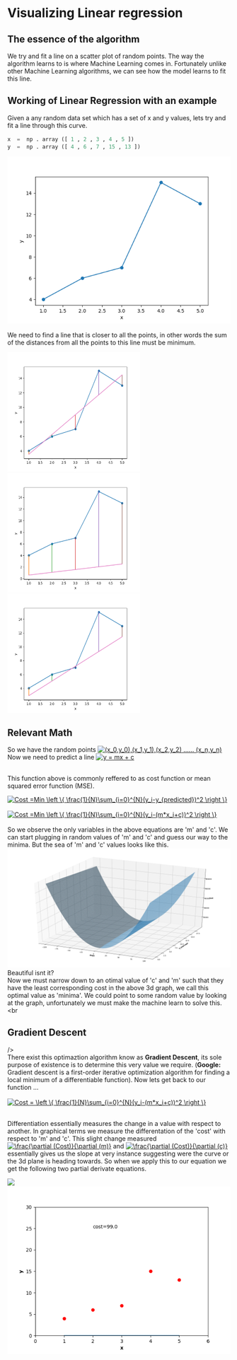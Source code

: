 # Visualizing Linear regression




## The essence of the algorithm 
We try and fit a line on a scatter plot of random points. The way the algorithm learns to is where Machine Learning comes in. Fortunately unlike other Machine Learning algorithms, we can see how the model learns to fit this line.  
## Working of Linear Regression with an example
Given a any random data set which has a set of x and y values, lets try and fit a line through this curve.  
```python
x  =  np . array ([ 1 , 2 , 3 , 4 , 5 ]) 
y  =  np . array ([ 4 , 6 , 7 , 15 , 13 ]) 
```
![plot](https://github.com/siddharth-cse/Art-of-Visualization-/blob/main/Figure_1.png)

We need to find a line that is closer to all the points, in other words the sum of the distances from all the points to this line must be minimum. 

<img src="https://github.com/siddharth-cse/Art-of-Visualization-/blob/main/Figure_2.png" width="300" height="270"><img src="https://github.com/siddharth-cse/Art-of-Visualization-/blob/main/Figure_3.png" width="300" height="270"><img src="https://github.com/siddharth-cse/Art-of-Visualization-/blob/main/Figure_4.png" width="300" height="270">

## Relevant Math 
So we have the random points <a href="https://www.codecogs.com/eqnedit.php?latex=(x_0,y_0),(x_1,y_1),(x_2,y_2)&space;......&space;(x_n,y_n)" target="_blank"><img src="https://latex.codecogs.com/gif.latex?(x_0,y_0),(x_1,y_1),(x_2,y_2)&space;......&space;(x_n,y_n)" title="(x_0,y_0),(x_1,y_1),(x_2,y_2) ...... (x_n,y_n)" /></a>  <br /> Now we need to predict a line <a href="https://www.codecogs.com/eqnedit.php?latex=y&space;=&space;mx&space;&plus;&space;c" target="_blank"><img src="https://latex.codecogs.com/gif.latex?y&space;=&space;mx&space;&plus;&space;c" title="y = mx + c" /></a>  <br /> <br />

This function above is commonly reffered to as cost function or mean squared error function (MSE).

<a href="https://www.codecogs.com/eqnedit.php?latex=Cost&space;=Min&space;\left&space;\{&space;\frac{1}{N}\sum_{i=0}^{N}(y_i-y_{predicted})^2&space;\right&space;\}" target="_blank"><img src="https://latex.codecogs.com/gif.latex?Cost&space;=Min&space;\left&space;\{&space;\frac{1}{N}\sum_{i=0}^{N}(y_i-y_{predicted})^2&space;\right&space;\}" title="Cost =Min \left \{ \frac{1}{N}\sum_{i=0}^{N}(y_i-y_{predicted})^2 \right \}" /></a> <br/> <br/><a href="https://www.codecogs.com/eqnedit.php?latex=Cost&space;=Min&space;\left&space;\{&space;\frac{1}{N}\sum_{i=0}^{N}(y_i-(m*x_i&plus;c))^2&space;\right&space;\}" target="_blank"><img src="https://latex.codecogs.com/gif.latex?Cost&space;=Min&space;\left&space;\{&space;\frac{1}{N}\sum_{i=0}^{N}(y_i-(m*x_i&plus;c))^2&space;\right&space;\}" title="Cost =Min \left \{ \frac{1}{N}\sum_{i=0}^{N}(y_i-(m*x_i+c))^2 \right \}" /></a> <br /> <br /> So we observe the only variables in the above equations are 'm' and 'c'. We can start plugging in random values of 'm' and 'c' and guess our way to the minima. But the sea of 'm' and 'c' values looks like this. 
![](https://github.com/siddharth-cse/Art-of-Visualization-/blob/main/Figure_5.png)
Beautiful isnt it? <br /> Now we must narrow down to an otimal value of 'c' and 'm' such that they have the least corresponding cost in the above 3d graph, we call this optimal value as 'minima'. We could point to some random value by looking at the graph, unfortunately we must make the machine learn to solve this.  <br 

## Gradient Descent 
/><br /> There exist this optimaztion algorithm know as **Gradient Descent**, its sole purpose of existence is to determine this very value we require. (**Google:** Gradient descent is a first-order iterative optimization algorithm for finding a local minimum of a differentiable function). Now lets get back to our function  ...   <br /><br />
<a href="https://www.codecogs.com/eqnedit.php?latex=Cost&space;=&space;\left&space;\{&space;\frac{1}{N}\sum_{i=0}^{N}(y_i-(m*x_i&plus;c))^2&space;\right&space;\}" target="_blank"><img src="https://latex.codecogs.com/gif.latex?Cost&space;=&space;\left&space;\{&space;\frac{1}{N}\sum_{i=0}^{N}(y_i-(m*x_i&plus;c))^2&space;\right&space;\}" title="Cost = \left \{ \frac{1}{N}\sum_{i=0}^{N}(y_i-(m*x_i+c))^2 \right \}" /></a> <br /><br />

Differentiation essentially measures the change in a value with respect to another. In graphical terms we measure the differentation of the 'cost' with respect to 'm' and 'c'. This slight change measured  <a href="https://www.codecogs.com/eqnedit.php?latex=\frac{\partial&space;(Cost)}{\partial&space;(m)}" target="_blank"><img src="https://latex.codecogs.com/gif.latex?\frac{\partial&space;(Cost)}{\partial&space;(m)}" title="\frac{\partial (Cost)}{\partial (m)}" /></a> and <a href="https://www.codecogs.com/eqnedit.php?latex=\frac{\partial&space;(Cost)}{\partial&space;(c)}" target="_blank"><img src="https://latex.codecogs.com/gif.latex?\frac{\partial&space;(Cost)}{\partial&space;(c)}" title="\frac{\partial (Cost)}{\partial (c)}" /></a> essentially gives us the slope at very instance suggesting were the curve or the 3d plane is heading towards. So when we apply this to our equation we get the following two partial derivate equations. 


![](grad.gif)
![](fitting.gif)
